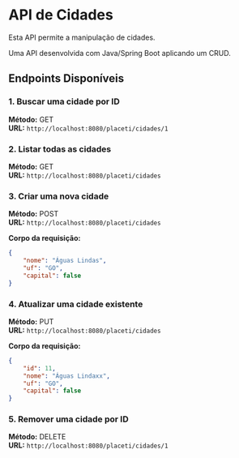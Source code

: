 # API de Cidades

Esta API permite a manipulação de cidades.

Uma API desenvolvida com Java/Spring Boot aplicando um CRUD.

## Endpoints Disponíveis

### 1. Buscar uma cidade por ID
**Método:** GET  
**URL:** `http://localhost:8080/placeti/cidades/1`

### 2. Listar todas as cidades
**Método:** GET  
**URL:** `http://localhost:8080/placeti/cidades`

### 3. Criar uma nova cidade
**Método:** POST  
**URL:** `http://localhost:8080/placeti/cidades`

**Corpo da requisição:**
```json
{
    "nome": "Águas Lindas",
    "uf": "GO",
    "capital": false
}
```

### 4. Atualizar uma cidade existente
**Método:** PUT  
**URL:** `http://localhost:8080/placeti/cidades`

**Corpo da requisição:**
```json
{
    "id": 11,
    "nome": "Águas Lindaxx",
    "uf": "GO",
    "capital": false
}
```

### 5. Remover uma cidade por ID
**Método:** DELETE  
**URL:** `http://localhost:8080/placeti/cidades/1`

